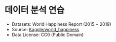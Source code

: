 # 데이터 분석 연습

- Datasets: World Happiness Report (2015 ~ 2019)
- Source: <a href="https://www.kaggle.com/datasets/unsdsn/world-happiness" target="_blank">Kaggle/world_happiness</a>
- Data License: CC0 (Public Domain)
